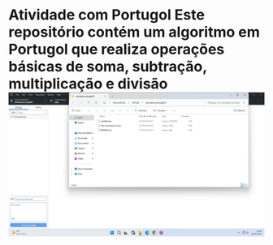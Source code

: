 # Atividade com Portugol Este repositório contém um algoritmo em Portugol que realiza operações básicas de soma, subtração, multiplicação e divisão ![Captura de Tela (1)](images/Captura%20de%20Tela%20(2).png)